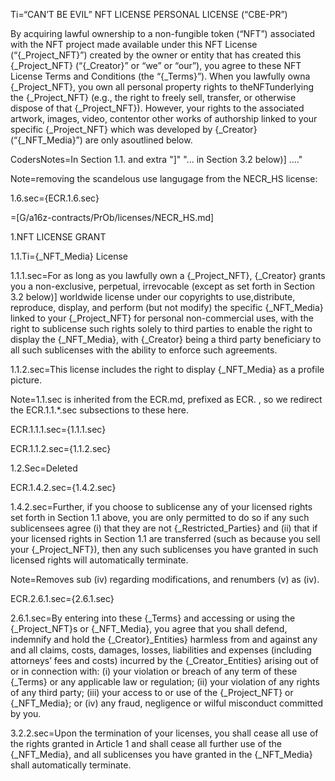 Ti=“CAN’T BE EVIL” NFT LICENSE PERSONAL LICENSE (“CBE-PR”)

By acquiring lawful ownership to a non-fungible token (“NFT”) associated with the NFT project made available under this NFT License (“{_Project_NFT}”) created by the owner or entity that has created this {_Project_NFT} (“{_Creator}” or “we” or “our”), you agree to these NFT License Terms and Conditions (the “{_Terms}”). When you lawfully owna {_Project_NFT}, you own all personal property rights to theNFTunderlying the {_Project_NFT} (e.g., the right to freely sell, transfer, or otherwise dispose of that {_Project_NFT}). However, your rights to the associated artwork, images, video, contentor other works of authorship linked to your specific {_Project_NFT} which was developed by {_Creator}(“{_NFT_Media}”) are only asoutlined below. 

CodersNotes=In Section 1.1. and extra "]" "... in Section 3.2 below)] ...."

Note=removing the scandelous use langugage from the NECR_HS license:

1.6.sec={ECR.1.6.sec}

=[G/a16z-contracts/PrOb/licenses/NECR_HS.md]

1.NFT LICENSE GRANT

1.1.Ti={_NFT_Media} License

1.1.1.sec=For as long as you lawfully own a {_Project_NFT}, {_Creator} grants you a non-exclusive, perpetual, irrevocable (except as set forth in Section 3.2 below)] worldwide license under our copyrights to use,distribute, reproduce, display, and perform (but not modify) the specific {_NFT_Media} linked to your {_Project_NFT} for personal non-commercial uses, with the right to sublicense such rights solely to third parties to enable the right to display the {_NFT_Media}, with {_Creator} being a third party beneficiary to all such sublicenses with the ability to enforce such agreements.

1.1.2.sec=This license includes the right to display {_NFT_Media} as a profile picture.


Note=1.1.sec is inherited from the ECR.md, prefixed as ECR. , so we redirect the ECR.1.1.*.sec subsections to these here.

ECR.1.1.1.sec={1.1.1.sec}

ECR.1.1.2.sec={1.1.2.sec}

1.2.Sec=Deleted
 
ECR.1.4.2.sec={1.4.2.sec}

1.4.2.sec=Further, if you choose to sublicense any of your licensed rights set forth in Section 1.1 above, you are only permitted to do so if any such sublicensees agree (i) that they are not {_Restricted_Parties} and (ii) that if your licensed rights in Section 1.1 are transferred (such as because you sell your {_Project_NFT}), then any such sublicenses you have granted in such licensed rights will automatically terminate.
 
Note=Removes sub (iv) regarding modifications, and renumbers (v) as (iv).

ECR.2.6.1.sec={2.6.1.sec}

2.6.1.sec=By entering into these {_Terms} and accessing or using the {_Project_NFT}s or {_NFT_Media}, you agree that you shall defend, indemnify and hold the {_Creator}_Entities}  harmless from and against any and all claims, costs, damages, losses, liabilities and expenses (including attorneys’ fees and costs) incurred by the {_Creator_Entities}  arising out of or in connection with: (i) your violation or breach of any term of these {_Terms} or any applicable law or regulation; (ii) your violation of any rights of any third party; (iii) your access to or use of the {_Project_NFT} or {_NFT_Media}; or (iv) any fraud, negligence or wilful misconduct committed by you.
 
3.2.2.sec=Upon the termination of your licenses, you shall cease all use of the rights granted in Article 1 and shall cease all further use of the {_NFT_Media}, and all sublicenses you have granted in the {_NFT_Media} shall automatically terminate. 
